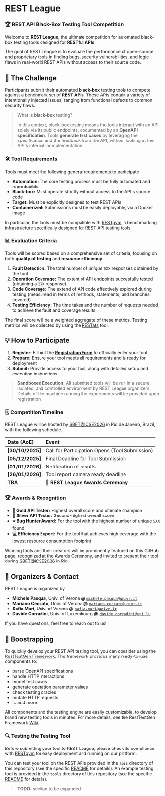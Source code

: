 # REST League

### 🏆 REST API Black-Box Testing Tool Competition

Welcome to **REST League**, the ultimate competition for automated black-box testing tools designed for **RESTful APIs**.

The goal of REST League is to evaluate the performance of open-source and proprietary tools in finding bugs, security vulnerabilities, and logic flaws in real-world REST APIs without access to their source code.

## 🎯 The Challenge

Participants submit their automated **black-box** testing tools to compete against a benchmark set of **REST APIs**. These APIs contain a variety of intentionally injected issues, ranging from functional defects to common security flaws.

> What is **black-box** testing?
>
> In this context, black-box testing means the tools interact with an API solely via its public endpoints, documented by an **OpenAPI specification**. Tools **generate test cases** by leveraging the specification and the feedback from the API, without looking at the API's internal inomplementation.

### 🛠️ Tool Requirements

Tools must meet the following general requirements to participate

* **Automation:** The core testing process must be fully automated and reproducible
* **Black-box:** Must operate strictly without access to the API's source code
* **Target:** Must be explicitly designed to test REST APIs
* **Containerized:** Submissions must be easily deployable, via a Docker image

In particular, the tools must be compatible with [RESTgym](https://github.com/SeUniVr/RESTgym), a benchmarking infrastructure specifically designed for REST API testing tools.

### 📊 Evaluation Criteria

Tools will be scored based on a comprehensive set of criteria, focusing on both **quality of testing** and **resource efficiency**

1. **Fault Detection:** The total number of *unique* `5XX` responses obtained by the tool
2. **Operation Coverage:** The extent of API endpoints succesfully tested (obtaining a `2XX` response)
3. **Code Coverage:** The extend of API code effectively explored during testing (measuread in terms of methods, statements, and branches covered)
4. **Testing Efficiency:** The time taken and the number of requests needed to achieve the fault and coverage results

The final score will be a weighted aggregate of these metrics. Testing metrics will be collected by using the [RESTats](https://github.com/SeUniVr/restats) tool.

## 💡 How to Participate

1. **Register:** Fill out the [**Registration Form**](https://www.google.com) to officially enter your tool
2. **Prepare:** Ensure your tool meets all requirements and is ready for deployment
3. **Submit:** Provide access to your tool, along with detailed setup and execution instructions

> **Sandboxed Execution:** All submitted tools will be run in a secure, isolated, and controlled environment by REST League organizers. Details of the machine running the experiments will be provided upon registration.

### 🗓️ Competition Timeline

REST League will be hosted by [SBFT@ICSE2026](https://search-based-and-fuzz-testing.github.io/sbft26) in Rio de Janeiro, Brazil, with the following schedule.

| Date (AoE) | Event |
| :--- | :--- |
| **[30/10/2025]** | Call for Participation Opens (Tool Submission) |
| **[05/12/2025]** | Final Deadline for Tool Submission |
| **[01/01/2026]** | Notification of results |
| **[26/01/2026]** | Tool report camera ready deadline |
| **TBA** | 🥇 **REST League Awards Ceremony** |

### 🏆 Awards & Recognition

* **🥇 Gold API Tester:** Highest overall score and ultimate champion
* **🥈 Silver API Tester:** Second-highest overall score
* **⭐ Bug Hunter Award:** For the tool with the highest number of unique `5XX` found
* **💻 Efficiency Expert:** For the tool that achieves high coverage with the lowest resource consumption footprint

Winning tools and their creators will be prominently featured on this GitHub page, recognized at the Awards Ceremony, and invited to present their tool during [SBFT@ICSE2026](https://search-based-and-fuzz-testing.github.io/sbft26) in Rio.

## 🤝 Organizers & Contact

REST League is organized by

  * **Michele Pasqua**, Univ. of Verona **@** [`michele.pasqua@univr.it`](mailto:michele.pasqua@univr.it)
  * **Mariano Ceccato**, Univ. of Verona **@** [`mariano.ceccato@univr.it`](mailto:mariano.ceccato@univr.it)
  * **Sofia Mari**, Univ. of Verona **@** [`sofia.mari@univr.it`](mailto:sofia.mari@univr.it)
  * **Davide Corradini**, Univ. of Luxembourg **@** [`davide.corradini@uni.lu`](mailto:davide.corradini@uni.lu)

If you have questions, feel free to reach out to us!

## 🚀 Boostrapping

To quickly develop your REST API testing tool, you can consider using the [RestTestGen Framework](https://github.com/SeUniVr/RestTestGen). The framework provides many ready-to-use components to:
- parse OpenAPI specifications
- handle HTTP interactions
- model test cases
- generate operation parameter values
- check testing oracles
- mutate HTTP requests
- ... and more

All components and the testing engine are easily customizable, to develop brand new testing tools in minutes. For more details, see the RestTestGen Framework [Wiki](https://seunivr.github.io/RestTestGen-Wiki).

### 🔍 Testing the Testing Tool

Before submitting your tool to REST League, please check its compliance with [RESTgym](https://github.com/SeUniVr/RESTgym) for easy deployment and running on our platform.

You can test your tool on the REST APIs provided in the `apis` directory of this repository (see the specific [README](apis/README.md) for details). An example testing tool is provided in the `tools` directory of this repository (see the specific [README](tools/README.md) for details).

> **TODO:** section to be expanded